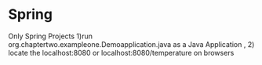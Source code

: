 # Spring
 Only Spring Projects 
 1)run org.chaptertwo.exampleone.Demoapplication.java as a Java Application , 
 2) locate the localhost:8080 or localhost:8080/temperature on browsers
